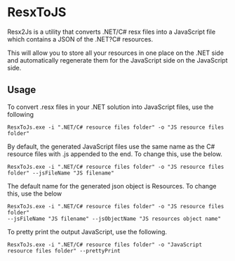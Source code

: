 ResxToJS
========

Resx2Js is a utility that converts .NET/C# resx files into a JavaScript file which contains 
a JSON of the .NET?C# resources.

This will allow you to store all your resources in one place on the .NET side and automatically regenerate them for the JavaScript side
on the JavaScript side.

## Usage

To convert .resx files in your .NET solution into JavaScript files, use the following

```
ResxToJs.exe -i ".NET/C# resource files folder" -o "JS resource files folder"
```

By default, the generated JavaScript files use the same name as the C# resource files with .js appended to 
the end. To change this, use the below. 

```
ResxToJs.exe -i ".NET/C# resource files folder" -o "JS resource files folder" --jsFileName "JS filename"
```

The default name for the generated json object is Resources. To change this, use the below

```
ResxToJs.exe -i ".NET/C# resource files folder" -o "JS resource files folder" 
--jsFileName "JS filename" --jsObjectName "JS resources object name"
```

To pretty print the output JavaScript, use the following.

```
ResxToJs.exe -i ".NET/C# resource files folder" -o "JavaScript resource files folder" --prettyPrint
```





